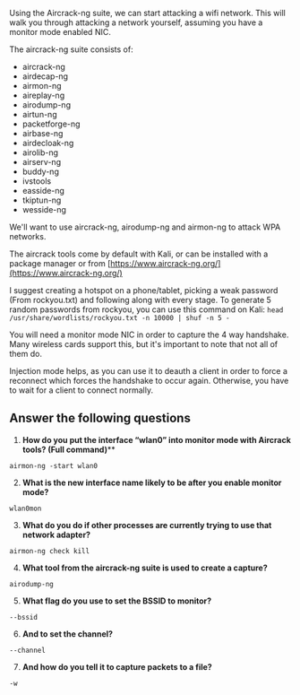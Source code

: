 
Using the Aircrack-ng suite, we can start attacking a wifi network. This will walk you through attacking a network yourself, assuming you have a monitor mode enabled NIC.

The aircrack-ng suite consists of:  

- aircrack-ng
- airdecap-ng
- airmon-ng
- aireplay-ng
- airodump-ng
- airtun-ng
- packetforge-ng
- airbase-ng
- airdecloak-ng
- airolib-ng
- airserv-ng
- buddy-ng
- ivstools
- easside-ng
- tkiptun-ng
- wesside-ng

We'll want to use aircrack-ng, airodump-ng and airmon-ng to attack WPA networks.

The aircrack tools come by default with Kali, or can be installed with a package manager or from [https://www.aircrack-ng.org/](https://www.aircrack-ng.org/)  

I suggest creating a hotspot on a phone/tablet, picking a weak password (From rockyou.txt) and following along with every stage. To generate 5 random passwords from rockyou, you can use this command on Kali: `head /usr/share/wordlists/rockyou.txt -n 10000 | shuf -n 5 -`  

You will need a monitor mode NIC in order to capture the 4 way handshake. Many wireless cards support this, but it's important to note that not all of them do.

Injection mode helps, as you can use it to deauth a client in order to force a reconnect which forces the handshake to occur again. Otherwise, you have to wait for a client to connect normally.


## Answer the following questions

1) **How do you put the interface “wlan0” into monitor mode with Aircrack tools? (Full command)****

```Answer
airmon-ng -start wlan0
```

2) **What is the new interface name likely to be after you enable monitor mode?**

```Answer
wlan0mon
```

3) **What do you do if other processes are currently trying to use that network adapter?**

```Answer
airmon-ng check kill
```

4) **What tool from the aircrack-ng suite is used to create a capture?**

```Answer
airodump-ng
```

5) **What flag do you use to set the BSSID to monitor?**

```Answer
--bssid
```

6) **And to set the channel?**

```Answer
--channel
```

7) **And how do you tell it to capture packets to a file?**

```Answer
-w
```
